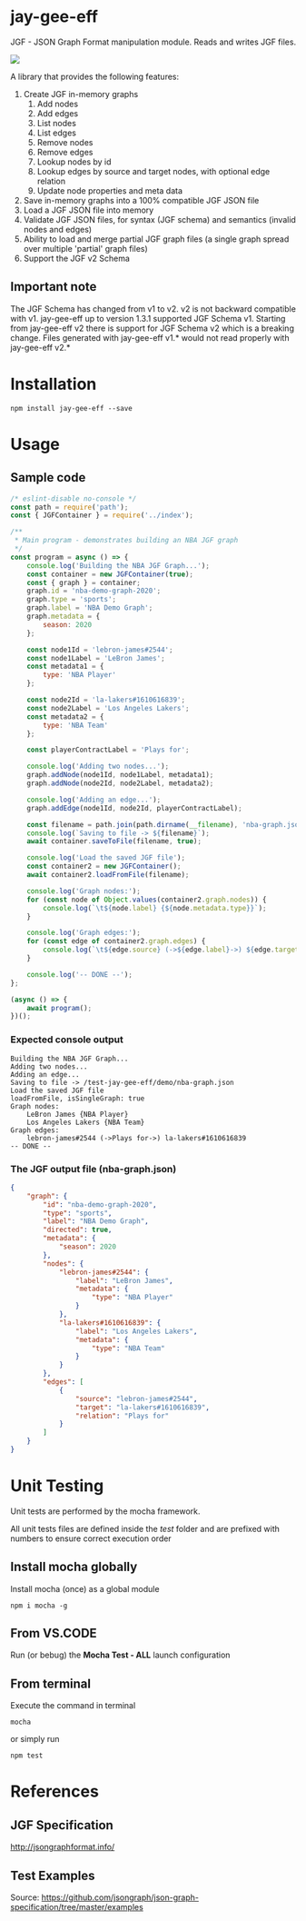 # jay-gee-eff 
JGF - JSON Graph Format manipulation module. Reads and writes JGF files.

![](https://github.com/bigman73/jay-gee-eff/workflows/nodejs-ci/badge.svg)

A library that provides the following features:
1. Create JGF in-memory graphs
    1. Add nodes
    2. Add edges
    3. List nodes
    4. List edges
    5. Remove nodes
    6. Remove edges
    7. Lookup nodes by id
    8. Lookup edges by source and target nodes, with optional edge relation
    9. Update node properties and meta data
2. Save in-memory graphs into a 100% compatible JGF JSON file
3. Load a JGF JSON file into memory
4. Validate JGF JSON files, for syntax (JGF schema) and semantics (invalid nodes and edges)
5. Ability to load and merge partial JGF graph files (a single graph spread over multiple 'partial' graph files)
6. Support the JGF v2 Schema

## Important note
The JGF Schema has changed from v1 to v2. v2 is not backward compatible with v1. jay-gee-eff up to version 1.3.1 supported JGF Schema v1. Starting from jay-gee-eff v2 there is support for JGF Schema v2 which is a breaking change. Files generated with jay-gee-eff v1.* would not read properly with jay-gee-eff v2.*

# Installation
```
npm install jay-gee-eff --save
```

# Usage
## Sample code

```javascript
/* eslint-disable no-console */
const path = require('path');
const { JGFContainer } = require('../index');

/**
 * Main program - demonstrates building an NBA JGF graph
 */
const program = async () => {
    console.log('Building the NBA JGF Graph...');
    const container = new JGFContainer(true);
    const { graph } = container;
    graph.id = 'nba-demo-graph-2020';
    graph.type = 'sports';
    graph.label = 'NBA Demo Graph';
    graph.metadata = {
        season: 2020
    };

    const node1Id = 'lebron-james#2544';
    const node1Label = 'LeBron James';
    const metadata1 = {
        type: 'NBA Player'
    };

    const node2Id = 'la-lakers#1610616839';
    const node2Label = 'Los Angeles Lakers';
    const metadata2 = {
        type: 'NBA Team'
    };

    const playerContractLabel = 'Plays for';

    console.log('Adding two nodes...');
    graph.addNode(node1Id, node1Label, metadata1);
    graph.addNode(node2Id, node2Label, metadata2);

    console.log('Adding an edge...');
    graph.addEdge(node1Id, node2Id, playerContractLabel);

    const filename = path.join(path.dirname(__filename), 'nba-graph.json');
    console.log(`Saving to file -> ${filename}`);
    await container.saveToFile(filename, true);

    console.log('Load the saved JGF file');
    const container2 = new JGFContainer();
    await container2.loadFromFile(filename);

    console.log('Graph nodes:');
    for (const node of Object.values(container2.graph.nodes)) {
        console.log(`\t${node.label} {${node.metadata.type}}`);
    }

    console.log('Graph edges:');
    for (const edge of container2.graph.edges) {
        console.log(`\t${edge.source} (->${edge.label}->) ${edge.target}`);
    }

    console.log('-- DONE --');
};

(async () => {
    await program();
})();
```

### Expected console output
```
Building the NBA JGF Graph...
Adding two nodes...
Adding an edge...
Saving to file -> /test-jay-gee-eff/demo/nba-graph.json
Load the saved JGF file
loadFromFile, isSingleGraph: true
Graph nodes:
	LeBron James {NBA Player}
	Los Angeles Lakers {NBA Team}
Graph edges:
	lebron-james#2544 (->Plays for->) la-lakers#1610616839    
-- DONE --
```

### The JGF output file (nba-graph.json)
```json
{
    "graph": {
        "id": "nba-demo-graph-2020",
        "type": "sports",
        "label": "NBA Demo Graph",
        "directed": true,
        "metadata": {
            "season": 2020
        },
        "nodes": {
            "lebron-james#2544": {
                "label": "LeBron James",
                "metadata": {
                    "type": "NBA Player"
                }
            },
            "la-lakers#1610616839": {
                "label": "Los Angeles Lakers",
                "metadata": {
                    "type": "NBA Team"
                }
            }
        },
        "edges": [
            {
                "source": "lebron-james#2544",
                "target": "la-lakers#1610616839",
                "relation": "Plays for"
            }
        ]
    }
}
```

# Unit Testing
Unit tests are performed by the mocha framework.

All unit tests files are defined inside the *test* folder and are prefixed with numbers to ensure correct execution order

## Install mocha globally
Install mocha (once) as a global module
```
npm i mocha -g
```

## From VS.CODE
Run (or bebug) the **Mocha Test - ALL** launch configuration

## From terminal

Execute the command in terminal
```
mocha
```

or simply run 
```
npm test
```

# References
## JGF Specification
http://jsongraphformat.info/

## Test Examples
Source: https://github.com/jsongraph/json-graph-specification/tree/master/examples